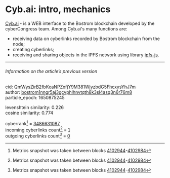 # Cyb.ai: intro, mechanics

[Cyb.ai](https://cyb.ai) - is a WEB interface to the Bostrom blockchain developed by the cyberCongress team. Among Cyb.ai's many functions are:

- receiving data on cyberlinks recorded by Bostrom blockchain from the node;
- creating cyberlinks;
- receiving and sharing objects in the IPFS network using library [ipfs-js](https://github.com/ipfs/js-ipfs).

---

###### Information on the article’s previous version  

cid: [QmWysZirB2fbKeaNPZxfjY9M381WjyzbdG5FhcxysYhJ7m](https://cyb.ai/ipfs/QmWysZirB2fbKeaNPZxfjY9M381WjyzbdG5FhcxysYhJ7m)  
author: [bostrom1nngr5aj3gcvphlhnvtqth8k3sl4asq3n6r76m8](https://cyb.ai/network/bostrom/contract/bostrom1nngr5aj3gcvphlhnvtqth8k3sl4asq3n6r76m8)  
particle_epoch: 1650875245  

levenshtein similarity: 0.226  
cosine similarity: 0.774  

cyberrank[^1] = [3486631087](https://lcd.bostrom.cybernode.ai/cyber/rank/v1beta1/rank/rank/QmWysZirB2fbKeaNPZxfjY9M381WjyzbdG5FhcxysYhJ7m)  
incoming cyberlinks count[^1] = [1](https://lcd.bostrom.cybernode.ai/cyber/rank/v1beta1/rank/backlinks/QmWysZirB2fbKeaNPZxfjY9M381WjyzbdG5FhcxysYhJ7m?pagination.page=0&pagination.per_page=1000)  
outgoing cyberlinks count[^1] = [0](https://lcd.bostrom.cybernode.ai/cyber/rank/v1beta1/rank/search/QmWysZirB2fbKeaNPZxfjY9M381WjyzbdG5FhcxysYhJ7m??pagination.page=0&pagination.per_page=1000)  

[^1]: Metrics snapshot was taken between blocks [4102944](https://cyb.ai/network/bostrom/block/4102944)-[4102984](https://cyb.ai/network/bostrom/block/4102984)

